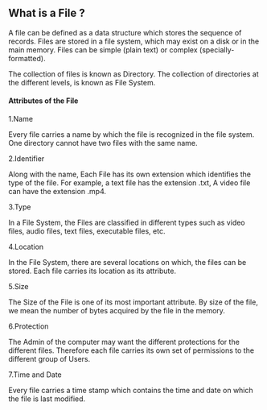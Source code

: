 ## What is a File ?

A file can be defined as a data structure which stores the sequence of records. Files are stored in a file system, which may exist on a disk or in the main memory. Files can be simple (plain text) or complex (specially-formatted).

The collection of files is known as Directory. The collection of directories at the different levels, is known as File System.



#### Attributes of the File

1.Name


Every file carries a name by which the file is recognized in the file system. One directory cannot have two files with the same name.

2.Identifier


Along with the name, Each File has its own extension which identifies the type of the file. For example, a text file has the extension .txt, A video file can have the extension .mp4.

3.Type


In a File System, the Files are classified in different types such as video files, audio files, text files, executable files, etc.

4.Location


In the File System, there are several locations on which, the files can be stored. Each file carries its location as its attribute.


5.Size


The Size of the File is one of its most important attribute. By size of the file, we mean the number of bytes acquired by the file in the memory.

6.Protection


The Admin of the computer may want the different protections for the different files. Therefore each file carries its own set of permissions to the different group of Users.

7.Time and Date


Every file carries a time stamp which contains the time and date on which the file is last modified.


